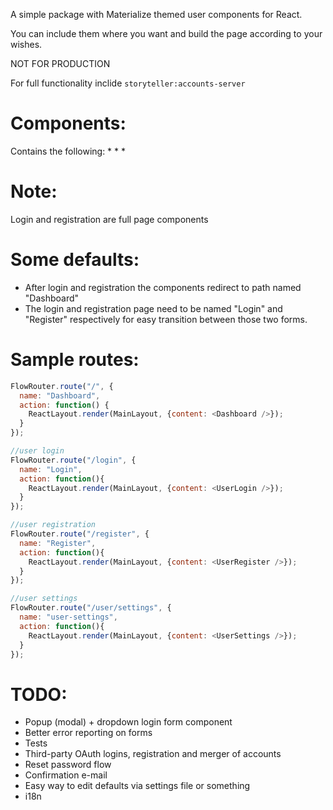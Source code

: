 A simple package with Materialize themed user components for React.

You can include them where you want and build the page according to your wishes.

NOT FOR PRODUCTION

For full functionality inclide `storyteller:accounts-server`

Components:
=====

<UserLogin />

<UserRegister />

<UserSettings />
Contains the following:
* <UserChangeUsernane />
* <UserEmail />
* <UserChangePassword />

Note:
=====
Login and registration are full page components

Some defaults:
=====
* After login and registration the components redirect to path named "Dashboard"
* The login and registration page need to be named "Login" and "Register" respectively for easy transition between those two forms.

Sample routes:
=====
```javascript
FlowRouter.route("/", {
  name: "Dashboard",
  action: function() {
    ReactLayout.render(MainLayout, {content: <Dashboard />});
  }
});

//user login
FlowRouter.route("/login", {
  name: "Login",
  action: function(){
    ReactLayout.render(MainLayout, {content: <UserLogin />});
  }
});

//user registration
FlowRouter.route("/register", {
  name: "Register",
  action: function(){
    ReactLayout.render(MainLayout, {content: <UserRegister />});
  }
});

//user settings
FlowRouter.route("/user/settings", {
  name: "user-settings",
  action: function(){
    ReactLayout.render(MainLayout, {content: <UserSettings />});
  }
});
```

TODO:
=====
* Popup (modal) + dropdown login form component
* Better error reporting on forms
* Tests
* Third-party OAuth logins, registration and merger of accounts
* Reset password flow
* Confirmation e-mail
* Easy way to edit defaults via settings file or something
* i18n
